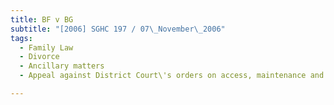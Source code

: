 ```yaml
---
title: BF v BG 
subtitle: "[2006] SGHC 197 / 07\_November\_2006"
tags:
  - Family Law
  - Divorce
  - Ancillary matters
  - Appeal against District Court\'s orders on access, maintenance and division of matrimonial assets

---
```


